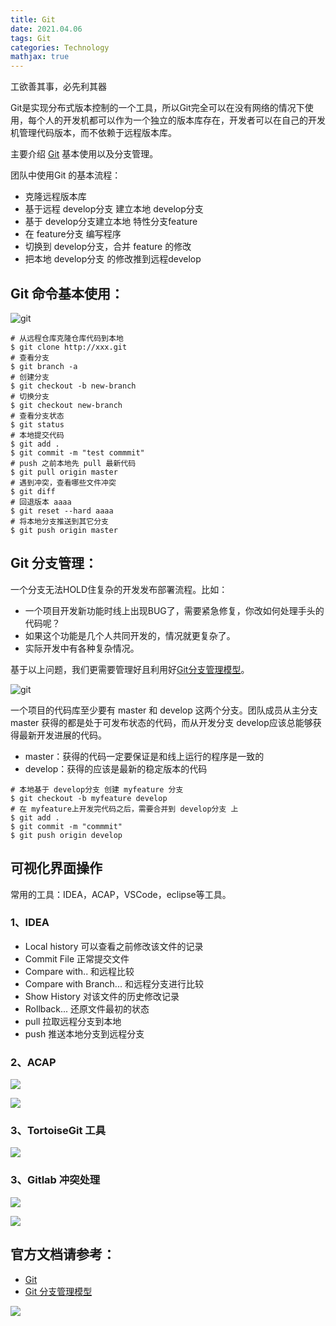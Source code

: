 ```yaml
---
title: Git
date: 2021.04.06
tags: Git
categories: Technology  
mathjax: true 
---
```


工欲善其事，必先利其器

Git是实现分布式版本控制的一个工具，所以Git完全可以在没有网络的情况下使用，每个人的开发机都可以作为一个独立的版本库存在，开发者可以在自己的开发机管理代码版本，而不依赖于远程版本库。

主要介绍 [Git](https://git-scm.com/book/en/v2/) 基本使用以及分支管理。

团队中使用Git 的基本流程：
- 克隆远程版本库
- 基于远程 develop分支 建立本地 develop分支
- 基于 develop分支建立本地 特性分支feature
- 在 feature分支 编写程序
- 切换到 develop分支，合并 feature 的修改
- 把本地 develop分支 的修改推到远程develop


## Git 命令基本使用：

![git](https://wyiyi.github.io/amber/contents/git/git.png)

 ```
# 从远程仓库克隆仓库代码到本地
$ git clone http://xxx.git
# 查看分支
$ git branch -a
# 创建分支
$ git checkout -b new-branch
# 切换分支
$ git checkout new-branch
# 查看分支状态
$ git status
# 本地提交代码
$ git add .
$ git commit -m "test commmit"
# push 之前本地先 pull 最新代码
$ git pull origin master
# 遇到冲突，查看哪些文件冲突
$ git diff
# 回退版本 aaaa
$ git reset --hard aaaa
# 将本地分支推送到其它分支
$ git push origin master
 ```

## Git 分支管理：

一个分支无法HOLD住复杂的开发发布部署流程。比如：
- 一个项目开发新功能时线上出现BUG了，需要紧急修复，你改如何处理手头的代码呢？
- 如果这个功能是几个人共同开发的，情况就更复杂了。
- 实际开发中有各种复杂情况。

基于以上问题，我们更需要管理好且利用好[Git分支管理模型](nvie.com/posts/a-succes)。

![git](https://wyiyi.github.io/amber/contents/git/branch.png)

一个项目的代码库至少要有 master 和 develop 这两个分支。团队成员从主分支 master 获得的都是处于可发布状态的代码，而从开发分支 develop应该总能够获得最新开发进展的代码。
- master：获得的代码一定要保证是和线上运行的程序是一致的
- develop：获得的应该是最新的稳定版本的代码

 ```
# 本地基于 develop分支 创建 myfeature 分支 
$ git checkout -b myfeature develop
# 在 myfeature上开发完代码之后，需要合并到 develop分支 上
$ git add .
$ git commit -m "commmit"
$ git push origin develop
 ```

## 可视化界面操作
常用的工具：IDEA，ACAP，VSCode，eclipse等工具。
### 1、IDEA 
- Local history 可以查看之前修改该文件的记录
- Commit File 正常提交文件
- Compare with.. 和远程比较
- Compare with Branch... 和远程分支进行比较
- Show History 对该文件的历史修改记录
- Rollback... 还原文件最初的状态
- pull 拉取远程分支到本地
- push 推送本地分支到远程分支

### 2、ACAP
![](https://wyiyi.github.io/amber/contents/git/acap.png)

![](https://wyiyi.github.io/amber/contents/git/acap1.png)

### 3、TortoiseGit 工具
![](https://wyiyi.github.io/amber/contents/git/tortoiseGit.png)

### 3、Gitlab 冲突处理

![](https://wyiyi.github.io/amber/contents/git/gitlab2.png)

![](https://wyiyi.github.io/amber/contents/git/gitlab1.png)



## 官方文档请参考：
- [Git](https://git-scm.com/book/en/v2/)
- [Git 分支管理模型](nvie.com/posts/a-succes)


![](https://wyiyi.github.io/amber/contents/barcode/3426.png)